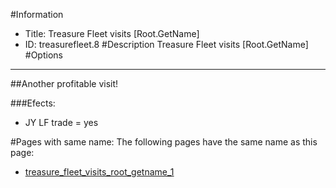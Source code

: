 #Information
 - Title: Treasure Fleet visits [Root.GetName]
 - ID: treasurefleet.8
#Description
Treasure Fleet visits [Root.GetName]
#Options

___
##Another profitable visit!

###Efects:<ul><li>JY LF trade = yes</li></ul>


#Pages with same name:
The following pages have the same name as this page:
 - [treasure_fleet_visits_root_getname_1](treasure_fleet_visits_root_getname_1.md)
